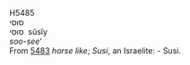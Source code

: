 <body>
  <p>H5485<br>  סוּסי  <br> סוּסִי  ‎  sûsı̂y  <br><i>soo-see‘ </i><br>From <a href="h5483.htm">5483</a>  <i>horse</i> <i>like</i>; <i>Susi</i>, an Israelite: - Susi.<br></p>
 </body>